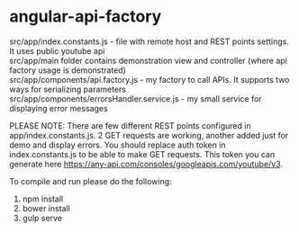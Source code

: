 # angular-api-factory
src/app/index.constants.js - file with remote host and REST points settings. It uses public youtube api<br />
src/app/main folder contains demonstration view and controller (where api factory usage is demonstrated)<br />
src/app/components/api.factory.js - my factory to call APIs. It supports two ways for serializing parameters<br />
src/app/components/errorsHandler.service.js - my small service for displaying error messages

PLEASE NOTE: There are few different REST points configured in app/index.constants.js. 2 GET requests are working, another added just for demo and display errors. You should replace auth token in index.constants.js to be able to make GET requests. This token you can generate here https://any-api.com/consoles/googleapis.com/youtube/v3.

To compile and run please do the following:
1) npm install<br />
2) bower install<br />
3) gulp serve
